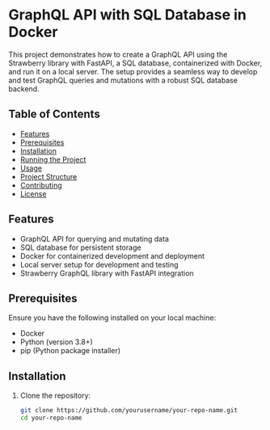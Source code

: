 # GraphQL API with SQL Database in Docker

This project demonstrates how to create a GraphQL API using the Strawberry library with FastAPI, a SQL database, containerized with Docker, and run it on a local server. The setup provides a seamless way to develop and test GraphQL queries and mutations with a robust SQL database backend.

## Table of Contents

- [Features](#features)
- [Prerequisites](#prerequisites)
- [Installation](#installation)
- [Running the Project](#running-the-project)
- [Usage](#usage)
- [Project Structure](#project-structure)
- [Contributing](#contributing)
- [License](#license)

## Features

- GraphQL API for querying and mutating data
- SQL database for persistent storage
- Docker for containerized development and deployment
- Local server setup for development and testing
- Strawberry GraphQL library with FastAPI integration

## Prerequisites

Ensure you have the following installed on your local machine:

- Docker
- Python (version 3.8+)
- pip (Python package installer)

## Installation

1. Clone the repository:

   ```bash
   git clone https://github.com/yourusername/your-repo-name.git
   cd your-repo-name

